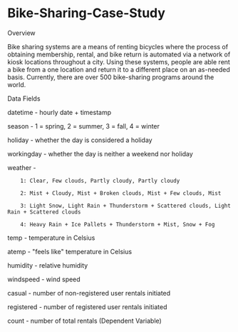 # Bike-Sharing-Case-Study
Overview

Bike sharing systems are a means of renting bicycles where the process of obtaining membership, rental, and bike return is automated via a network of kiosk locations throughout a city. Using these systems, people are able rent a bike from a one location and return it to a different place on an as-needed basis. Currently, there are over 500 bike-sharing programs around the world.

Data Fields

datetime - hourly date + timestamp

season - 1 = spring, 2 = summer, 3 = fall, 4 = winter

holiday - whether the day is considered a holiday

workingday - whether the day is neither a weekend nor holiday

weather -

        1: Clear, Few clouds, Partly cloudy, Partly cloudy

        2: Mist + Cloudy, Mist + Broken clouds, Mist + Few clouds, Mist
        
        3: Light Snow, Light Rain + Thunderstorm + Scattered clouds, Light Rain + Scattered clouds
        
        4: Heavy Rain + Ice Pallets + Thunderstorm + Mist, Snow + Fog

temp - temperature in Celsius

atemp - "feels like" temperature in Celsius

humidity - relative humidity

windspeed - wind speed

casual - number of non-registered user rentals initiated

registered - number of registered user rentals initiated

count - number of total rentals (Dependent Variable)
